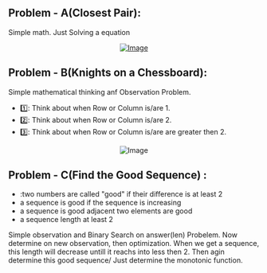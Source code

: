 ## Problem - A(Closest Pair):
Simple math. Just Solving a equation 
<div align = "center">
 <a href="https://github.com/user-attachments/assets/9584ca1a-6892-4800-a526-056b1677dc5c" align="center">
  <img src="https://github.com/user-attachments/assets/9584ca1a-6892-4800-a526-056b1677dc5c" alt="Image" />
</a>
</div>



## Problem - B(Knights on a Chessboard):

Simple mathematical thinking anf Observation Problem.
- 1️⃣: Think about when Row or Column is/are 1.
- 2️⃣: Think about when  Row or Column is/are 2.
- 3️⃣: Think about when  Row or Column is/are are greater then 2.
  
<div align = "center">
  <img src="https://github.com/user-attachments/assets/9d334ebd-2fc5-452f-9b00-2294909a022d" alt="Image" />
</div>

## Problem - C(Find the Good Sequence) : 

- :two numbers are called "good" if their difference is at least 2
- a sequence is good if the sequence is increasing
- a sequence is good adjacent two elements are good
- a sequence length at least 2
  
Simple observation and Binary Search on answer(len) Probelem. Now determine on new observation, then optimization. When we get a sequence, this length will decrease untill it reachs into less then 2. Then agin determine this good sequence/
Just determine the monotonic function.

